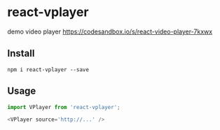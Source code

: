 # react-vplayer

demo video player https://codesandbox.io/s/react-video-player-7kxwx

## Install 

```
npm i react-vplayer --save
```

## Usage

```js
import VPlayer from 'react-vplayer';

<VPlayer source='http://...' />
```

